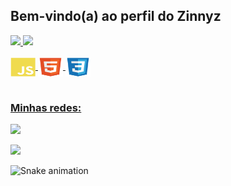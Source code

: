 ## Bem-vindo(a) ao perfil do Zinnyz

 <div>
   <a href="https://github.com/Zinnyz">
   <img height="180em" src="https://github-readme-stats.vercel.app/api?username=Zinnyz&show_icons=true&theme=synthwave&include_all_commits=true&count_private=true"/>
   <img height="180em" src="https://github-readme-stats.vercel.app/api/top-langs/?username=Zinnyz&layout=compact&langs_count=6&theme=tokyonight"/>

</div>
<div style="display: inline_block"><br>
  <img align="center" alt="Js" height="30" width="40" src="https://raw.githubusercontent.com/devicons/devicon/master/icons/javascript/javascript-plain.svg">
  <img align="center" alt="HTML" height="30" width="40" src="https://raw.githubusercontent.com/devicons/devicon/master/icons/html5/html5-original.svg">
  <img align="center" alt="CSS" height="30" width="40" src="https://raw.githubusercontent.com/devicons/devicon/master/icons/css3/css3-original.svg">
</div>
 
 <br>
 
  ### Minhas redes:
 
<div> 
  <a https://www.youtube.com/channel/UCmzZP7LHrwHHPBnvSrWDI_Q/about" target="_blank"><img src="https://img.shields.io/badge/YouTube-FF0000?style=for-the-badge&logo=youtube&logoColor=white" target="_blank"></a>

 <a href="" target="_blank"><img src="https://img.shields.io/badge/-LinkedIn-%230077B5?style=for-the-badge&logo=linkedin&logoColor=white" target="_blank"></a> 
 
  ![Snake animation](https://github.com/Zinnyz/Zinnyz/blob/output/github-contribution-grid-snake.svg)

</div>
